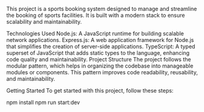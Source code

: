 This project is a sports booking system designed to manage and streamline the booking of sports facilities. It is built with a modern stack to ensure scalability and maintainability.

Technologies Used
Node.js: A JavaScript runtime for building scalable network applications.
Express.js: A web application framework for Node.js that simplifies the creation of server-side applications.
TypeScript: A typed superset of JavaScript that adds static types to the language, enhancing code quality and maintainability.
Project Structure
The project follows the modular pattern, which helps in organizing the codebase into manageable modules or components. This pattern improves code readability, reusability, and maintainability.

Getting Started
To get started with this project, follow these steps:

npm install
npm run start:dev
